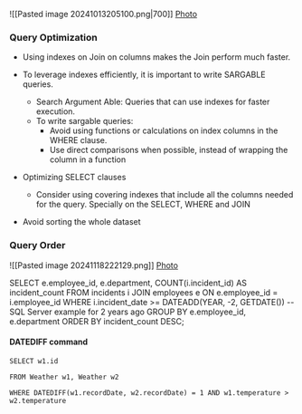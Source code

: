 ![[Pasted image 20241013205100.png|700]]
[Photo](https://www.datacamp.com/cheat-sheet/sql-basics-cheat-sheet)

### Query Optimization

- Using indexes on Join on columns makes the Join perform much faster.
- To leverage indexes efficiently, it is important to write SARGABLE queries. 
	- Search Argument Able: Queries that can use indexes for faster execution. 
	- To write sargable queries:
		- Avoid using functions or calculations on index columns in the WHERE clause. 
		- Use direct comparisons when possible, instead of wrapping the column in a function

- Optimizing SELECT clauses
	- Consider using covering indexes that include all the columns needed for the query. Specially on the SELECT, WHERE and JOIN

- Avoid sorting the whole dataset


### Query Order
![[Pasted image 20241118222129.png]]
[Photo](https://blog.bytebytego.com/p/ep50-visualizing-a-sql-query)


SELECT e.employee_id, e.department, COUNT(i.incident_id) AS incident_count 
FROM incidents i 
JOIN employees e ON e.employee_id = i.employee_id 
WHERE i.incident_date >= DATEADD(YEAR, -2, GETDATE()) -- SQL Server example for 2 years ago 
GROUP BY e.employee_id, e.department 
ORDER BY incident_count DESC;


#### DATEDIFF command
	SELECT w1.id
	
	FROM Weather w1, Weather w2
	
	WHERE DATEDIFF(w1.recordDate, w2.recordDate) = 1 AND w1.temperature > w2.temperature
